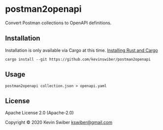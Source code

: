 # postman2openapi

Convert Postman collections to OpenAPI definitions.

## Installation

Installation is only available via Cargo at this time.  [Installing Rust and Cargo](https://doc.rust-lang.org/cargo/getting-started/installation.html)

```
cargo install --git https://github.com/kevinswiber/postman2openapi
```

## Usage

```
postman2openapi collection.json > openapi.yaml
```

## License

Apache License 2.0 (Apache-2.0)

Copyright © 2020 Kevin Swiber kswiber@gmail.com